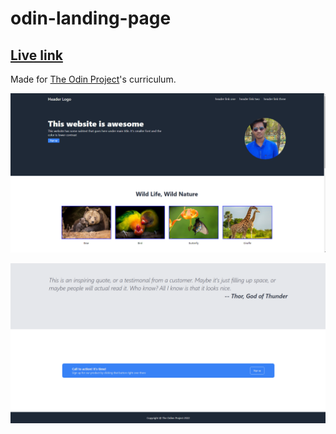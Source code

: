 # odin-landing-page

## **[Live link]( https://ansabir.github.io/odin-landing-page/)**

Made for [The Odin Project](https://www.theodinproject.com)'s curriculum.

![This is an image](/pic1.png)





![This is an image](/pic2.png)
